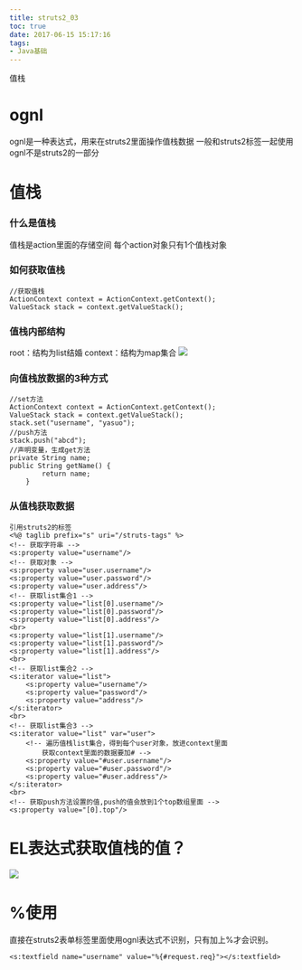 ```yaml
---
title: struts2_03
toc: true
date: 2017-06-15 15:17:16
tags:
- Java基础
---
```

值栈
<!--more-->
# ognl
ognl是一种表达式，用来在struts2里面操作值栈数据
一般和struts2标签一起使用
ognl不是struts2的一部分
# 值栈
### 什么是值栈
值栈是action里面的存储空间
每个action对象只有1个值栈对象
### 如何获取值栈
```
//获取值栈
ActionContext context = ActionContext.getContext();
ValueStack stack = context.getValueStack();
```
### 值栈内部结构
root：结构为list结婚
context：结构为map集合
![](http://wx2.sinaimg.cn/large/005P8ayVgy1fglxadhseqj310l0e6jv8.jpg)
### 向值栈放数据的3种方式
```
//set方法
ActionContext context = ActionContext.getContext();
ValueStack stack = context.getValueStack();
stack.set("username", "yasuo");
//push方法
stack.push("abcd");
//声明变量，生成get方法
private String name;
public String getName() {
		return name;
	}
```
### 从值栈获取数据
```
引用struts2的标签
<%@ taglib prefix="s" uri="/struts-tags" %>
<!-- 获取字符串 -->
<s:property value="username"/>
<!-- 获取对象 -->
<s:property value="user.username"/>
<s:property value="user.password"/>
<s:property value="user.address"/>
<!-- 获取list集合1 -->
<s:property value="list[0].username"/>
<s:property value="list[0].password"/>
<s:property value="list[0].address"/>
<br>
<s:property value="list[1].username"/>
<s:property value="list[1].password"/>
<s:property value="list[1].address"/>
<br>
<!-- 获取list集合2 -->
<s:iterator value="list">
	<s:property value="username"/>
	<s:property value="password"/>
	<s:property value="address"/>
</s:iterator>
<br>
<!-- 获取list集合3 -->
<s:iterator value="list" var="user"> 
	<!-- 遍历值栈list集合，得到每个user对象，放进context里面
		获取context里面的数据要加# -->
	<s:property value="#user.username"/>
	<s:property value="#user.password"/>
	<s:property value="#user.address"/>
</s:iterator>
<br>
<!-- 获取push方法设置的值,push的值会放到1个top数组里面 -->
<s:property value="[0].top"/>
```
# EL表达式获取值栈的值？
![](http://wx1.sinaimg.cn/large/005P8ayVgy1fglxkc6708j30hl04uq3k.jpg)
# %使用
直接在struts2表单标签里面使用ognl表达式不识别，只有加上%才会识别。
```
<s:textfield name="username" value="%{#request.req}"></s:textfield>
```